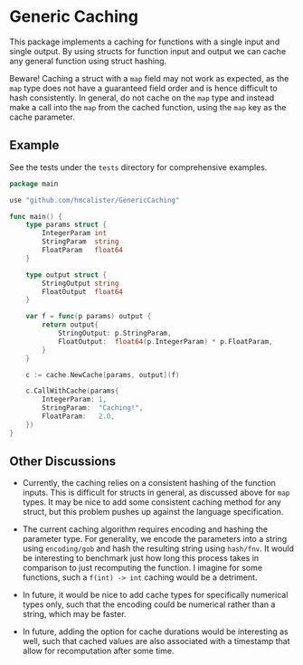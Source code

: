 # Generic Caching

This package implements a caching for functions with a single input and single output. By using structs for function input and output we can cache any general function using struct hashing.

Beware! Caching a struct with a `map` field may not work as expected, as the `map` type does not have a guaranteed field order and is hence difficult to hash consistently. In general, do not cache on the `map` type and instead make a call into the `map` from the cached function, using the `map` key as the cache parameter. 

## Example

See the tests under the `tests` directory for comprehensive examples.

```Go
package main

use "github.com/hmcalister/GenericCaching"

func main() {
    type params struct {
		IntegerParam int
		StringParam  string
		FloatParam   float64
	}

	type output struct {
		StringOutput string
		FloatOutput  float64
	}

	var f = func(p params) output {
		return output{
			StringOutput: p.StringParam,
			FloatOutput:  float64(p.IntegerParam) * p.FloatParam,
		}
	}

	c := cache.NewCache[params, output](f)

	c.CallWithCache(params{
		IntegerParam: 1,
		StringParam:  "Caching!",
		FloatParam:   2.0,
	})
}
```

## Other Discussions

- Currently, the caching relies on a consistent hashing of the function inputs. This is difficult for structs in general, as discussed above for `map` types. It may be nice to add some consistent caching method for any struct, but this problem pushes up against the language specification.

- The current caching algorithm requires encoding and hashing the parameter type. For generality, we encode the parameters into a string using `encoding/gob` and hash the resulting string using `hash/fnv`. It would be interesting to benchmark just how long this process takes in comparison to just recomputing the function. I imagine for some functions, such a `f(int) -> int` caching would be a detriment.

- In future, it would be nice to add cache types for specifically numerical types only, such that the encoding could be numerical rather than a string, which may be faster.

- In future, adding the option for cache durations would be interesting as well, such that cached values are also associated with a timestamp that allow for recomputation after some time.